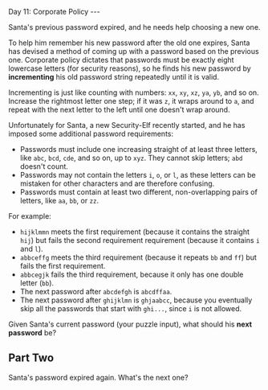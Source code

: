 Day 11: Corporate Policy ---

Santa's previous password expired, and he needs help choosing a new one.

To help him remember his new password after the old one expires, Santa has
devised a method of coming up with a password based on the previous one.
Corporate policy dictates that passwords must be exactly eight lowercase letters
(for security reasons), so he finds his new password by **incrementing** his old
password string repeatedly until it is valid.

Incrementing is just like counting with numbers: `xx`, `xy`, `xz`, `ya`, `yb`,
and so on. Increase the rightmost letter one step; if it was `z`, it wraps
around to `a`, and repeat with the next letter to the left until one doesn't
wrap around.

Unfortunately for Santa, a new Security-Elf recently started, and he has imposed
some additional password requirements:

- Passwords must include one increasing straight of at least three letters, like
  `abc`, `bcd`, `cde`, and so on, up to `xyz`. They cannot skip letters; `abd`
  doesn't count.
- Passwords may not contain the letters `i`, `o`, or `l`, as these letters can
  be mistaken for other characters and are therefore confusing.
- Passwords must contain at least two different, non-overlapping pairs of
  letters, like `aa`, `bb`, or `zz`.

For example:

- `hijklmmn` meets the first requirement (because it contains the straight
  `hij`) but fails the second requirement requirement (because it contains `i`
  and `l`).
- `abbceffg` meets the third requirement (because it repeats `bb` and `ff`) but
  fails the first requirement.
- `abbcegjk` fails the third requirement, because it only has one double letter
  (`bb`).
- The next password after `abcdefgh` is `abcdffaa`.
- The next password after `ghijklmn` is `ghjaabcc`, because you eventually skip
  all the passwords that start with `ghi...`, since `i` is not allowed.

Given Santa's current password (your puzzle input), what should his
**next password** be?

## Part Two

Santa's password expired again. What's the next one?
